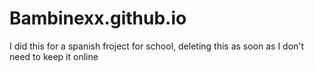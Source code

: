 # Bambinexx.github.io
I did this for a spanish froject for school, deleting this as soon as I don't need to keep it online
